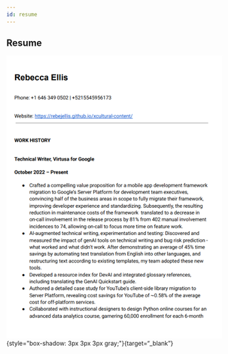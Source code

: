 ```yaml
---
id: resume
---
```


## Resume

[![Resume](assets/Resume.png)](assets/RebeccaEllisTWPMResume.pdf){style="box-shadow: 3px 3px 3px gray;"}{target=“_blank”}
